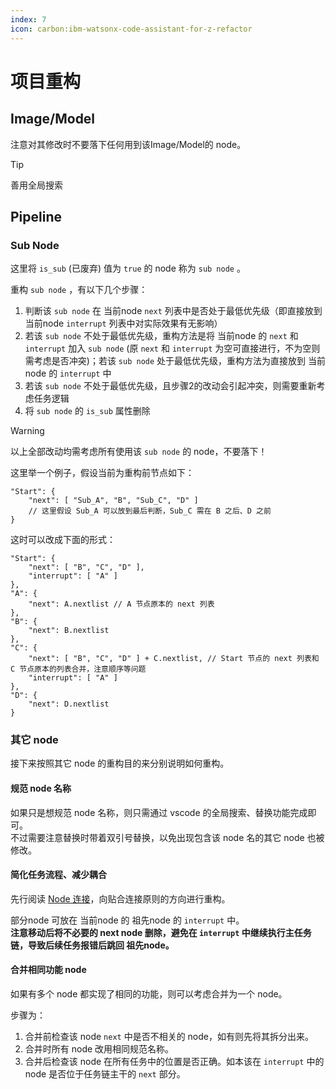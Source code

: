 ```yaml
---
index: 7
icon: carbon:ibm-watsonx-code-assistant-for-z-refactor
---
```

# 项目重构

## Image/Model

注意对其修改时不要落下任何用到该Image/Model的 node。

> [!TIP]
>
> 善用全局搜索

## Pipeline

### Sub Node

这里将 `is_sub` (已废弃) 值为 `true` 的 node 称为 `sub node` 。

重构 `sub node` ，有以下几个步骤：

1. 判断该 `sub node` 在 当前node `next` 列表中是否处于最低优先级（即直接放到 当前node `interrupt` 列表中对实际效果有无影响）
2. 若该 `sub node` 不处于最低优先级，重构方法是将 当前node 的 `next` 和 `interrupt` 加入  `sub node` (原 `next` 和 `interrupt` 为空可直接进行，不为空则需考虑是否冲突)；若该 `sub node` 处于最低优先级，重构方法为直接放到 当前node 的 `interrupt` 中
3. 若该 `sub node` 不处于最低优先级，且步骤2的改动会引起冲突，则需要重新考虑任务逻辑
4. 将 `sub node` 的 `is_sub` 属性删除

> [!WARNING]
>
> 以上全部改动均需考虑所有使用该 `sub node` 的 node，不要落下！

这里举一个例子，假设当前为重构前节点如下：

```jsonc
"Start": {
    "next": [ "Sub_A", "B", "Sub_C", "D" ]
    // 这里假设 Sub_A 可以放到最后判断，Sub_C 需在 B 之后、D 之前
}
```

这时可以改成下面的形式：

```jsonc
"Start": {
    "next": [ "B", "C", "D" ],
    "interrupt": [ "A" ]
},
"A": {
    "next": A.nextlist // A 节点原本的 next 列表
},
"B": {
    "next": B.nextlist
},
"C": {
    "next": [ "B", "C", "D" ] + C.nextlist, // Start 节点的 next 列表和 C 节点原本的列表合并，注意顺序等问题
    "interrupt": [ "A" ]
},
"D": {
    "next": D.nextlist
}
```

### 其它 node

接下来按照其它 node 的重构目的来分别说明如何重构。

#### 规范 node 名称

如果只是想规范 node 名称，则只需通过 vscode 的全局搜索、替换功能完成即可。  
不过需要注意替换时带着双引号替换，以免出现包含该 node 名的其它 node 也被修改。

#### 简化任务流程、减少耦合

先行阅读 [Node 连接](./pipeline.md#node-连接)，向贴合连接原则的方向进行重构。

部分node 可放在 当前node 的 祖先node 的 `interrupt` 中。  
**注意移动后将不必要的 next node 删除，避免在 `interrupt` 中继续执行主任务链，导致后续任务报错后跳回 祖先node。**

#### 合并相同功能 node

如果有多个 node 都实现了相同的功能，则可以考虑合并为一个 node。

步骤为：

1. 合并前检查该 node `next` 中是否不相关的 node，如有则先将其拆分出来。
2. 合并时所有 node 改用相同规范名称。
3. 合并后检查该 node 在所有任务中的位置是否正确。如本该在 `interrupt` 中的 node 是否位于任务链主干的 `next` 部分。
